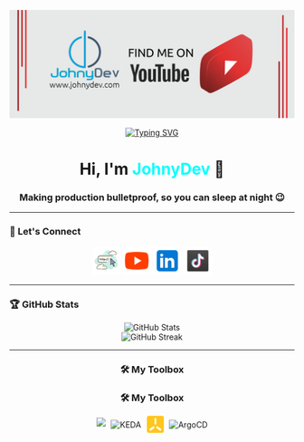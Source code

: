 <p align="center">
  <img src="./icons/youtube.png" alt="JohnyDev Cover" />
</p>

<p align="center">
<a href="https://git.io/typing-svg"><img src="https://readme-typing-svg.herokuapp.com?font=Fira+Code&pause=1000&width=435&lines=%F0%9F%9A%80+Senior+Site+Reliability+Engineer;%E2%9A%99%EF%B8%8F+Building+and+Automating+Infra;%E2%9A%A1+Scaling+Chaos;%F0%9F%98%8C+Breaking+Prod+by+Day+Fixing+it+by+Night+" alt="Typing SVG" /></a>
</p>

<h1 align="center">Hi, I'm <span style="color:#00FFFF">JohnyDev</span> 👋</h1>
<h3 align="center">Making production bulletproof, so you can sleep at night 😉</h3>

---

### 🔗 Let's Connect

<p align="center">
  <a href="https://johnydev.com/" target="_blank"><img src="icons/icons8-website-100.png" width="50px" title="Website"></a>
  <a href="https://www.youtube.com/@JohnyDev" target="_blank"><img src="icons/icons8-youtube-48.png" width="50px" title="YouTube"></a>
  <a href="https://www.linkedin.com/in/johnbedeir/" target="_blank"><img src="icons/icons8-linkedin-48.png" width="50px" title="LinkedIn"></a>
  <a href="https://www.tiktok.com/@johnydev2" target="_blank"><img src="icons/icons8-tiktok-48.png" width="50px" title="TikTok"></a>
</p>

---

### 🏆 GitHub Stats

<p align="center">
  <img src="https://github-readme-stats.vercel.app/api?username=johnbedeir&show_icons=true&theme=tokyonight&include_all_commits=true&hide_border=true" alt="GitHub Stats" />
  <br/>
  <img src="https://github-readme-streak-stats.herokuapp.com/?user=johnbedeir&theme=tokyonight&hide_border=true" alt="GitHub Streak" />
  <br/>
</p>

---

<h3 align="center">🛠️ My Toolbox</h3>

<!-- Main icons -->
<h3 align="center">🛠️ My Toolbox</h3>

<p align="center">
  <img src="https://skillicons.dev/icons?i=aws,gcp,azure,docker,kubernetes,kotlin,terraform,linux,ubuntu,redhat,apple,raspberrypi,arch,windows,bash,ansible,go,python,js,ts,html,css,php,nodejs,flask,django,redis,postgres,mysql,mongodb,cassandra,elasticsearch,jenkins,git,github,gitlab,bitbucket,githubactions,prometheus,grafana,nginx,cloudflare,vscode,django,heroku,sqlite,selenium,photoshop,premiere,aftereffects,notion,markdown" />

  <img src="https://keda.sh/img/logos/keda-horizontal-color.png" alt="KEDA" width="100" height="40" style="vertical-align: middle; margin-left: 6px;" />
  <img src="https://raw.githubusercontent.com/cncf/artwork/master/projects/k3s/icon/color/k3s-icon-color.svg" alt="K3s" width="30" height="30" style="vertical-align: middle; margin-left: 6px;" />
  <img src="https://argo-cd.readthedocs.io/en/stable/assets/logo.png" alt="ArgoCD" width="30" height="30" style="vertical-align: middle; margin-left: 6px;" />
</p>
